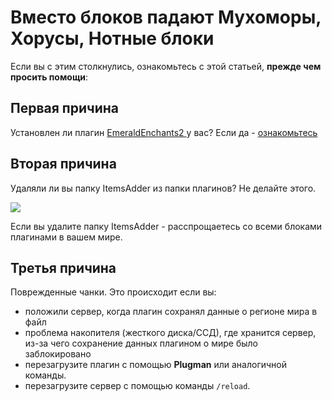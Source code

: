 # Вместо блоков падают Мухоморы, Хорусы, Нотные блоки

Если вы с этим столкнулись, ознакомьтесь с этой статьей, **прежде чем просить помощи**:

## Первая причина

Установлен ли плагин [EmeraldEnchants2 ](https://github.com/TheBusyBiscuit/EmeraldEnchants2)у вас? Если да - [ознакомьтесь](https://github.com/LoneDev6/ItemsAdder/issues/123)

## Вторая причина

Удаляли ли вы папку ItemsAdder из папки плагинов? Не делайте этого.

![](<../../.gitbook/assets/immagine (98).png>)

Если вы удалите папку ItemsAdder - расспрощаетесь со всеми блоками плагинами в вашем мире.

## Третья причина

Поврежденные чанки. Это происходит если вы:

* положили сервер, когда плагин сохранял данные о регионе мира в файл
* проблема накопителя (жесткого диска/ССД), где хранится сервер, из-за чего сохранение данных плагином о мире было заблокировано
* перезагрузите плагин с помощью **Plugman** или аналогичной команды.
* перезагрузите сервер с помощью команды `/reload`.
